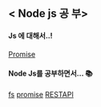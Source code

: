 ## < Node js 공 부>    

#### Js 에 대해서..!
[Promise](./js/promise.md) 

#### Node Js를 공부하면서... 📚
[fs](./nodejs/fs.md)
[promise](./js/promise.md)
[RESTAPI](./nodejs/restapi.md)